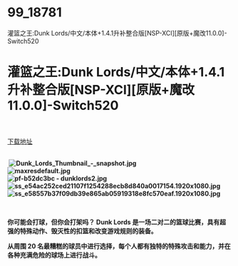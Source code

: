 # 99_18781
灌篮之王:Dunk Lords/中文/本体+1.4.1升补整合版[NSP-XCI][原版+魔改11.0.0]-Switch520
# 灌篮之王:Dunk Lords/中文/本体+1.4.1升补整合版[NSP-XCI][原版+魔改11.0.0]-Switch520
 <br/></br>
[下载地址](https://www.switch520.cc/article/18781 "下载地址")
<br/></br>

<p><strong>&nbsp;<img title="Dunk_Lords_Thumbnail_-_snapshot.jpg" src="https://www.switch520.cc/muke_img/2021_06_17_f53e2a323c28c.jpg" alt="Dunk_Lords_Thumbnail_-_snapshot.jpg"></strong><br>
<strong><img title="maxresdefault.jpg" src="https://www.switch520.cc/muke_img/2021_06_17_7f61883120b7a.jpg" alt="maxresdefault.jpg"></strong><br>
<strong><img title="pf-b52dc3bc - dunklords2.jpg" src="https://www.switch520.cc/muke_img/2021_06_17_051b46f512876.jpg" alt="pf-b52dc3bc - dunklords2.jpg"></strong><br>
<strong><img title="ss_e54ac252ced21107f1254288ecb8d840a0017154.1920x1080.jpg" src="https://www.switch520.cc/muke_img/2021_06_17_747e5334bc215.jpg" alt="ss_e54ac252ced21107f1254288ecb8d840a0017154.1920x1080.jpg"></strong><br>
<strong><img title="ss_e58557b37f09db39e865ab05919318e8fc570eaf.1920x1080.jpg" src="https://www.switch520.cc/muke_img/2021_06_17_dc385dcf0d0ef.jpg" alt="ss_e58557b37f09db39e865ab05919318e8fc570eaf.1920x1080.jpg"></strong></p>
<p><strong>&nbsp;</strong></p>
<p><strong>你可能会打球，但你会打架吗？ Dunk Lords 是一场二对二的篮球比赛，具有超强的特殊动作、毁灭性的扣篮和改变游戏规则的装备。</strong></p>
<p><strong>从周围 20 名最糟糕的球员中进行选择，每个人都有独特的特殊攻击和能力，并在各种充满危险的球场上进行战斗。</strong></p>
<p>&nbsp;</p>
